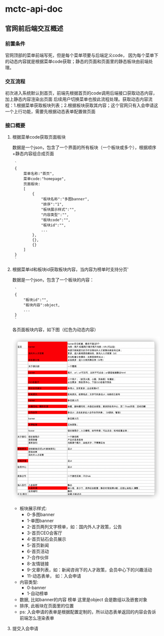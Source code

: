 # mctc-api-doc
## 官网前后端交互概述

### 前置条件
官网顶部的菜单前端写死，但是每个菜单项要与后端定义code，
因为每个菜单下的动态内容就是根据菜单code获取；静态的页面和页面里的静态板块由前端处理。

### 交互流程
初次进入系统默认到首页，前端先根据首页的code调用后端接口获取动态内容，加上静态内容渲染出页面
后续用户切换菜单也按此流程处理。获取动态内容流程：1.根据菜单获取板块列表；2.根据板块获取其内容；这个官网只有入会申请这一个上行功能，需要先根据动态表单配置做页面

### 接口概要
1. 根据菜单code获取页面板块

    数据是一个json，包含了一个界面的所有板块（一个板块或多个），根据顺序+静态内容组合成页面
    
        `
        {
            菜单名称:"首页",
            菜单code:"homepage",
            页面板块:
            [
                {
                    "板块名称":"多图banner",
                    "排序":"1",
                    "板块展示样式":"",
                    "内容类型":"",
                    "板块code":"",
                    "板块id":"",
                    ...
                },
                {},
                {}
            ]
        }
        `
1. 根据菜单id和板块id获取板块内容，当内容为榜单时支持分页'

    数据是一个json，包含了一个板块的内容：
    
        `
        {
            "板块id":"",
            "板块内容":object,
            ...
        }
        `
    
    各页面板块内容，如下图（红色为动态内容）
    
    ![](./res/板块.png)
    
    - 板块展示样式:
        - 0-多图banner
        - 1-单图banner
        - 2-首页两列文字榜单，如：国内外人才政策，公告
        - 3-首页CEO会客厅
        - 4-首页钻石会员展示
        - 5-首页新闻
        - 6-首页活动
        - 7-合作伙伴
        - 8-友情链接
        - 9-文章列表，如：新闻咨询下的人才政策，会员中心下的兴趣活动
        - 11-动态表单， 如：入会申请
    - 内容类型:
        - 0-banner
        - 1-自动榜单
    - 数据, 比如banner的内容  榜单 这里是object 会是数组以及嵌套对象
    - 排序, 此板块在页面里的位置
    - ps: 入会申请的表单是根据配置定制的，所以动态表单返回的内容会告诉前端怎么渲染表单
1. 提交入会申请